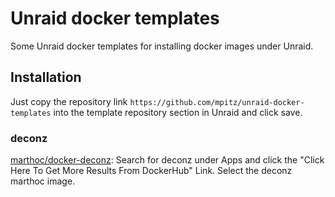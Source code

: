 # Unraid docker templates

Some Unraid docker templates for installing docker images under Unraid.

## Installation

Just copy the repository link `https://github.com/mpitz/unraid-docker-templates` into the template repository section in Unraid and click save.

### deconz
[marthoc/docker-deconz](https://github.com/marthoc/docker-deconz): Search for deconz under Apps and click the "Click Here To Get More Results From DockerHub" Link. Select the deconz marthoc image.
